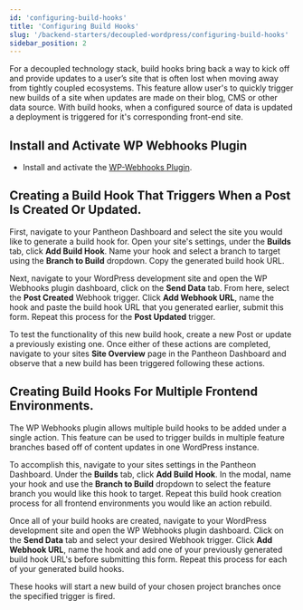 ```yaml
---
id: 'configuring-build-hooks'
title: 'Configuring Build Hooks'
slug: '/backend-starters/decoupled-wordpress/configuring-build-hooks'
sidebar_position: 2
---
```


For a decoupled technology stack, build hooks bring back a way to kick off and
provide updates to a user’s site that is often lost when moving away from
tightly coupled ecosystems. This feature allow user's to quickly trigger new
builds of a site when updates are made on their blog, CMS or other data source.
With build hooks, when a configured source of data is updated a deployment is
triggered for it's corresponding front-end site.

## Install and Activate WP Webhooks Plugin

- Install and activate the
  [WP-Webhooks Plugin](https://wordpress.org/plugins/wp-webhooks/).

## Creating a Build Hook That Triggers When a Post Is Created Or Updated.

First, navigate to your Pantheon Dashboard and select the site you would like to
generate a build hook for. Open your site's settings, under the **Builds** tab,
click **Add Build Hook**. Name your hook and select a branch to target using the
**Branch to Build** dropdown. Copy the generated build hook URL.

Next, navigate to your WordPress development site and open the WP Webhooks
plugin dashboard, click on the **Send Data** tab. From here, select the **Post
Created** Webhook trigger. Click **Add Webhook URL**, name the hook and paste
the build hook URL that you generated earlier, submit this form. Repeat this
process for the **Post Updated** trigger.

To test the functionality of this new build hook, create a new Post or update a
previously existing one. Once either of these actions are completed, navigate to
your sites **Site Overview** page in the Pantheon Dashboard and observe that a
new build has been triggered following these actions.

## Creating Build Hooks For Multiple Frontend Environments.

The WP Webhooks plugin allows multiple build hooks to be added under a single
action. This feature can be used to trigger builds in multiple feature branches
based off of content updates in one WordPress instance.

To accomplish this, navigate to your sites settings in the Pantheon Dashboard.
Under the **Builds** tab, click **Add Build Hook**. In the modal, name your hook
and use the **Branch to Build** dropdown to select the feature branch you would
like this hook to target. Repeat this build hook creation process for all
frontend environments you would like an action rebuild.

Once all of your build hooks are created, navigate to your WordPress development
site and open the WP Webhooks plugin dashboard. Click on the **Send Data** tab
and select your desired Webhook trigger. Click **Add Webhook URL**, name the
hook and add one of your previously generated build hook URL's before submitting
this form. Repeat this process for each of your generated build hooks.

These hooks will start a new build of your chosen project branches once the
specified trigger is fired.

